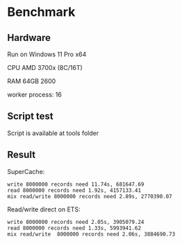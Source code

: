 # Benchmark

## Hardware

Run on Windows 11 Pro x64

CPU AMD 3700x (8C/16T)

RAM 64GB 2600

worker process: 16

## Script test

Script is available at tools folder

## Result

SuperCache:

```
write 8000000 records need 11.74s, 681647.69
read 8000000 records need 1.92s, 4157133.41
mix read/write 8000000 records need 2.89s, 2770390.07
```

Read/write direct on ETS:

```
write 8000000 records need 2.05s, 3905079.24
read 8000000 records need 1.33s, 5993941.62
mix read/write  8000000 records need 2.06s, 3884690.73
```